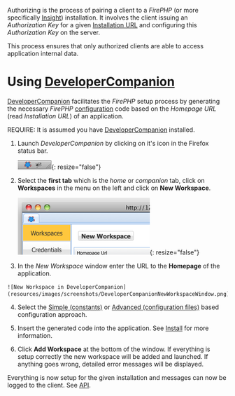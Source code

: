 
Authorizing is the process of pairing a client to a *FirePHP* (or more specifically [Insight](Insight)) installation. It involves
the client issuing an *Authorization Key* for a given [Installation URL](Insight#installation-url) and configuring this 
*Authorization Key* on the server.

This process ensures that only authorized clients are able to access application internal data.

Using [DeveloperCompanion](Clients#devcomp)
===========================================

[DeveloperCompanion](Clients#devcomp) facilitates the *FirePHP* setup process by generating the necessary *FirePHP*
[configuration](Install#configure) code based on the *Homepage URL* (read *Installation URL*) of an application.

REQUIRE: It is assumed you have [DeveloperCompanion](Clients#devcomp) installed.

  1. Launch *DeveloperCompanion* by clicking on it's icon in the Firefox status bar.
  
     ![DeveloperCompanion Icon in Firefox Status Bar](resources/images/screenshots/FirefoxStatusBarDevcomp.png){: resize="false"}

  2. Select the **first tab** which is the *home* or *companion* tab, click on **Workspaces** in the menu on the left and
     click on **New Workspace**.

     ![New Workspace in DeveloperCompanion](resources/images/screenshots/DeveloperCompanionWorkspaces.png){: resize="false"}
  
  3. In the *New Workspace* window enter the URL to the **Homepage** of the application.

    ![New Workspace in DeveloperCompanion](resources/images/screenshots/DeveloperCompanionNewWorkspaceWindow.png)
  
  4. Select the [Simple (constants)](Configuration/Constants) or [Advanced (configuration files)](Configuration/Files) 
     based configuration approach.
  
  5. Insert the generated code into the application. See [Install](Install#configure) for more information.
  
  6. Click **Add Workspace** at the bottom of the window. If everything is setup correctly the new workspace
     will be added and launched. If anything goes wrong, detailed error messages will be displayed.
 
Everything is now setup for the given installation and messages can now be logged to the client. See [API](API/Overview).

